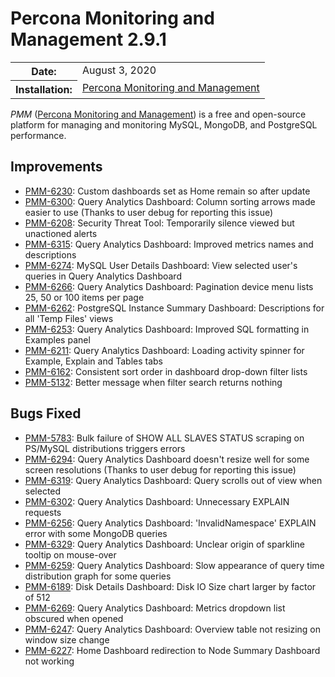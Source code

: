 # Percona Monitoring and Management 2.9.1

<table class="docutils field-list" frame="void" rules="none">
  <colgroup>
    <col class="field-name">
    <col class="field-body">
  </colgroup>
  <tbody valign="top">
    <tr class="field-odd field">
      <th class="field-name">Date:</th>
      <td class="field-body">August 3, 2020</td>
    </tr>
    <tr class="field-even field">
      <th class="field-name">Installation:</th>
      <td class="field-body">
        <a class="reference external" href="https://www.percona.com/doc/percona-monitoring-and-management/2.x/install/index-server.html">Percona Monitoring and Management</a></td>
    </tr>
  </tbody>
</table>

*PMM* ([Percona Monitoring and Management](https://www.percona.com/doc/percona-monitoring-and-management/index.html))
is a free and open-source platform for managing and monitoring MySQL, MongoDB, and PostgreSQL
performance.

## Improvements

* [PMM-6230](https://jira.percona.com/browse/PMM-6230): Custom dashboards set as Home remain so after update
* [PMM-6300](https://jira.percona.com/browse/PMM-6300): Query Analytics Dashboard: Column sorting arrows made easier to use (Thanks to user debug for reporting this issue)
* [PMM-6208](https://jira.percona.com/browse/PMM-6208): Security Threat Tool: Temporarily silence viewed but unactioned alerts
* [PMM-6315](https://jira.percona.com/browse/PMM-6315): Query Analytics Dashboard: Improved metrics names and descriptions
* [PMM-6274](https://jira.percona.com/browse/PMM-6274): MySQL User Details Dashboard: View selected user's queries in Query Analytics Dashboard
* [PMM-6266](https://jira.percona.com/browse/PMM-6266): Query Analytics Dashboard: Pagination device menu lists 25, 50 or 100 items per page
* [PMM-6262](https://jira.percona.com/browse/PMM-6262): PostgreSQL Instance Summary Dashboard: Descriptions for all 'Temp Files' views
* [PMM-6253](https://jira.percona.com/browse/PMM-6253): Query Analytics Dashboard: Improved SQL formatting in Examples panel
* [PMM-6211](https://jira.percona.com/browse/PMM-6211): Query Analytics Dashboard: Loading activity spinner for Example, Explain and Tables tabs
* [PMM-6162](https://jira.percona.com/browse/PMM-6162): Consistent sort order in dashboard drop-down filter lists
* [PMM-5132](https://jira.percona.com/browse/PMM-5132): Better message when filter search returns nothing



## Bugs Fixed

* [PMM-5783](https://jira.percona.com/browse/PMM-5783): Bulk failure of SHOW ALL SLAVES STATUS scraping on PS/MySQL distributions triggers errors
* [PMM-6294](https://jira.percona.com/browse/PMM-6294): Query Analytics Dashboard doesn't resize well for some screen resolutions (Thanks to user debug for reporting this issue)
* [PMM-6319](https://jira.percona.com/browse/PMM-6319): Query Analytics Dashboard: Query scrolls out of view when selected
* [PMM-6302](https://jira.percona.com/browse/PMM-6302): Query Analytics Dashboard: Unnecessary EXPLAIN requests
* [PMM-6256](https://jira.percona.com/browse/PMM-6256): Query Analytics Dashboard: 'InvalidNamespace' EXPLAIN error with some MongoDB queries
* [PMM-6329](https://jira.percona.com/browse/PMM-6329): Query Analytics Dashboard: Unclear origin of sparkline tooltip on mouse-over
* [PMM-6259](https://jira.percona.com/browse/PMM-6259): Query Analytics Dashboard: Slow appearance of query time distribution graph for some queries
* [PMM-6189](https://jira.percona.com/browse/PMM-6189): Disk Details Dashboard: Disk IO Size chart larger by factor of 512
* [PMM-6269](https://jira.percona.com/browse/PMM-6269): Query Analytics Dashboard: Metrics dropdown list obscured when opened
* [PMM-6247](https://jira.percona.com/browse/PMM-6247): Query Analytics Dashboard: Overview table not resizing on window size change
* [PMM-6227](https://jira.percona.com/browse/PMM-6227): Home Dashboard redirection to Node Summary Dashboard not working


